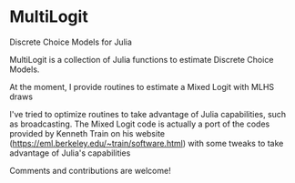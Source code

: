 # MultiLogit
Discrete Choice Models for Julia

MultiLogit is a collection of Julia functions to estimate Discrete Choice Models.

At the moment, I provide routines to estimate a Mixed Logit with MLHS draws

I've tried to optimize routines to take advantage of Julia capabilities, such as broadcasting. The Mixed Logit code is actually a port of the codes provided by Kenneth Train on his website (https://eml.berkeley.edu/~train/software.html) with some tweaks to take advantage of Julia's capabilities

Comments and contributions are welcome!
